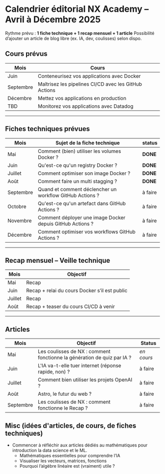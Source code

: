 # Calendrier éditorial NX Academy – Avril à Décembre 2025

Rythme prévu : **1 fiche technique + 1 recap mensuel + 1 article**
Possibilité d’ajouter un article de blog libre (ex. IA, dev, coulisses) selon dispo.

## Cours prévus

| Mois      | Cours                                                 |
| --------- | ----------------------------------------------------- |
| Juin      | Conteneurisez vos applications avec Docker            |
| Septembre | Maîtrisez les pipelines CI/CD avec les GitHub Actions |
| Décembre  | Mettez vos applications en production                 |
| TBD       | Monitorez vos applications avec Datadog               |

---

## Fiches techniques prévues

| Mois      | Sujet de la fiche technique                               | status     |
| --------- | --------------------------------------------------------- | ---------- |
| Mai       | Comment (bien) utiliser les volumes Docker ?              | **DONE**   |
| Juin      | Qu'est-ce qu'un registry Docker ?                         | **DONE**   |
| Juillet   | Comment optimiser son image Docker ?                      | **DONE**   |
| Août      | Comment faire un multi stagging ?                         | **DONE** |
| Septembre | Quand et comment déclencher un workflow GitHub Actions ?  | à faire    |
| Octobre   | Qu'est-ce qu'un artefact dans GitHub Actions ?            | à faire    |
| Novembre  | Comment déployer une image Docker depuis GitHub Actions ? | à faire    |
| Décembre  | Comment optimiser vos workflows GitHub Actions ?          | à faire    |

---

## Recap mensuel – Veille technique

| Mois    | Objectif                                      |
| ------- | --------------------------------------------- |
| Mai     | Recap                                         |
| Juin    | Recap + relai du cours Docker s’il est public |
| Juillet | Recap                                         |
| Août    | Recap + teaser du cours CI/CD à venir         |

---

## Articles

| Mois      | Objectif                                                                | Status     |
| --------- | ----------------------------------------------------------------------- | ---------- |
| Mai       | Les coulisses de NX : comment fonctionne la génération de quiz par IA ? | _en cours_ |
| Juin      | L'IA va-t-elle tuer internet (réponse rapide, non) ?                    | à faire    |
| Juillet   | Comment bien utiliser les projets OpenAI ?                              | à faire    |
| Août      | Astro, le futur du web ?                                                | à faire    |
| Septembre | Les coulisses de NX : comment fonctionne le Recap ?                     | à faire    |

## Misc (idées d'articles, de cours, de fiches techniques)

- Commencer à réfléchir aux articles dédiés au mathématiques pour introduction la data science et le ML.
  - Mathématiques essentielles pour comprendre l’IA
  - Visualiser les vecteurs, matrices, fonctions
  - Pourquoi l’algèbre linéaire est (vraiment) utile ?
